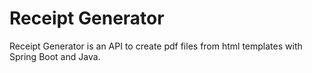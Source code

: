 # Receipt Generator

Receipt Generator is an API to create pdf files from html templates with Spring Boot and Java.

